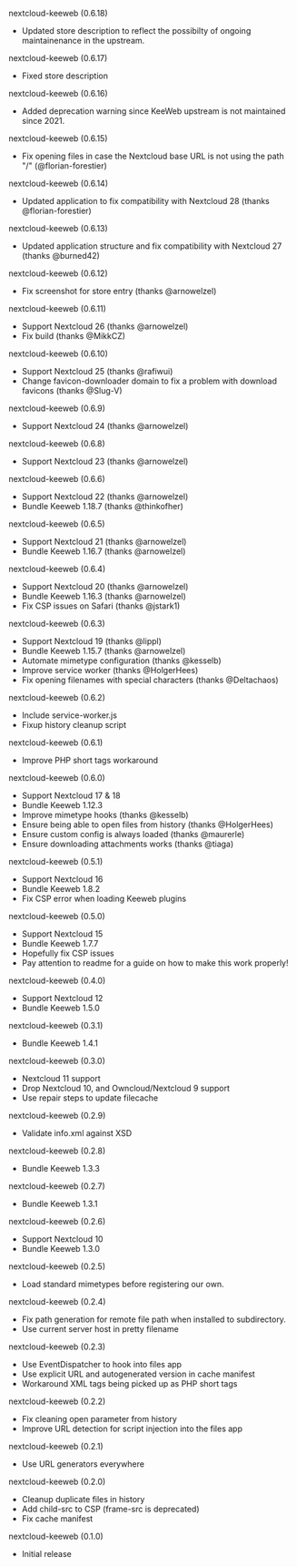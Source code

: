 nextcloud-keeweb (0.6.18)
* Updated store description to reflect the possibilty of ongoing maintainenance in the upstream.

nextcloud-keeweb (0.6.17)
* Fixed store description

nextcloud-keeweb (0.6.16)
* Added deprecation warning since KeeWeb upstream is not maintained since 2021.

nextcloud-keeweb (0.6.15)
* Fix opening files in case the Nextcloud base URL is not using the path "/" (@florian-forestier)

nextcloud-keeweb (0.6.14)
* Updated application to fix compatibility with Nextcloud 28 (thanks @florian-forestier)

nextcloud-keeweb (0.6.13)
* Updated application structure and fix compatibility with Nextcloud 27 (thanks @burned42)

nextcloud-keeweb (0.6.12)
* Fix screenshot for store entry (thanks @arnowelzel)

nextcloud-keeweb (0.6.11)
* Support Nextcloud 26 (thanks @arnowelzel)
* Fix build (thanks @MikkCZ)

nextcloud-keeweb (0.6.10)
* Support Nextcloud 25 (thanks @rafiwui)
* Change favicon-downloader domain to fix a problem with download favicons (thanks @Slug-V)

nextcloud-keeweb (0.6.9)
* Support Nextcloud 24 (thanks @arnowelzel)

nextcloud-keeweb (0.6.8)
* Support Nextcloud 23 (thanks @arnowelzel)

nextcloud-keeweb (0.6.6)
* Support Nextcloud 22 (thanks @arnowelzel)
* Bundle Keeweb 1.18.7 (thanks @thinkofher)

nextcloud-keeweb (0.6.5)
* Support Nextcloud 21 (thanks @arnowelzel)
* Bundle Keeweb 1.16.7 (thanks @arnowelzel)

nextcloud-keeweb (0.6.4)
* Support Nextcloud 20 (thanks @arnowelzel)
* Bundle Keeweb 1.16.3 (thanks @arnowelzel)
* Fix CSP issues on Safari (thanks @jstark1)

nextcloud-keeweb (0.6.3)
* Support Nextcloud 19 (thanks @lippl)
* Bundle Keeweb 1.15.7 (thanks @arnowelzel)
* Automate mimetype configuration (thanks @kesselb)
* Improve service worker (thanks @HolgerHees)
* Fix opening filenames with special characters (thanks @Deltachaos)

nextcloud-keeweb (0.6.2)
* Include service-worker.js
* Fixup history cleanup script

nextcloud-keeweb (0.6.1)
* Improve PHP short tags workaround

nextcloud-keeweb (0.6.0)
* Support Nextcloud 17 & 18
* Bundle Keeweb 1.12.3
* Improve mimetype hooks (thanks @kesselb)
* Ensure being able to open files from history (thanks @HolgerHees)
* Ensure custom config is always loaded (thanks @maurerle)
* Ensure downloading attachments works (thanks @tiaga)

nextcloud-keeweb (0.5.1)
* Support Nextcloud 16
* Bundle Keeweb 1.8.2
* Fix CSP error when loading Keeweb plugins

nextcloud-keeweb (0.5.0)
* Support Nextcloud 15
* Bundle Keeweb 1.7.7
* Hopefully fix CSP issues
* Pay attention to readme for a guide on how to make this work properly!

nextcloud-keeweb (0.4.0)
* Support Nextcloud 12
* Bundle Keeweb 1.5.0

nextcloud-keeweb (0.3.1)
* Bundle Keeweb 1.4.1

nextcloud-keeweb (0.3.0)
* Nextcloud 11 support
* Drop Nextcloud 10, and Owncloud/Nextcloud 9 support
* Use repair steps to update filecache

nextcloud-keeweb (0.2.9)
* Validate info.xml against XSD

nextcloud-keeweb (0.2.8)
* Bundle Keeweb 1.3.3

nextcloud-keeweb (0.2.7)
* Bundle Keeweb 1.3.1

nextcloud-keeweb (0.2.6)
* Support Nextcloud 10
* Bundle Keeweb 1.3.0

nextcloud-keeweb (0.2.5)
* Load standard mimetypes before registering our own.

nextcloud-keeweb (0.2.4)
* Fix path generation for remote file path when installed to subdirectory.
* Use current server host in pretty filename

nextcloud-keeweb (0.2.3)
* Use EventDispatcher to hook into files app
* Use explicit URL and autogenerated version in cache manifest
* Workaround XML tags being picked up as PHP short tags

nextcloud-keeweb (0.2.2)
* Fix cleaning open parameter from history
* Improve URL detection for script injection into the files app

nextcloud-keeweb (0.2.1)
* Use URL generators everywhere

nextcloud-keeweb (0.2.0)
* Cleanup duplicate files in history
* Add child-src to CSP (frame-src is deprecated)
* Fix cache manifest

nextcloud-keeweb (0.1.0)
* Initial release
